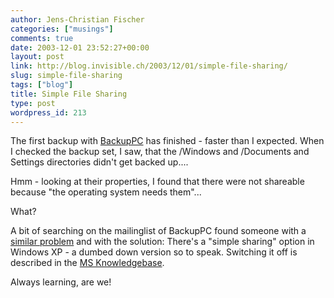 ```yaml
---
author: Jens-Christian Fischer
categories: ["musings"]
comments: true
date: 2003-12-01 23:52:27+00:00
layout: post
link: http://blog.invisible.ch/2003/12/01/simple-file-sharing/
slug: simple-file-sharing
tags: ["blog"]
title: Simple File Sharing
type: post
wordpress_id: 213
---
```


The first backup with [BackupPC](http://backuppc.sourceforge.net) has finished - faster than I expected. When I checked the backup set, I saw, that the /Windows and /Documents and Settings directories didn't get backed up....

Hmm - looking at their properties, I found that there were not shareable because "the operating system needs them"...

What? 

A bit of searching on the mailinglist of BackupPC found someone with a [similar problem](http://sourceforge.net/mailarchive/forum.php?thread_id=2901188&forum_id=503) and with the solution: There's a "simple sharing" option in Windows XP - a dumbed down version so to speak. Switching it off is described in the [MS Knowledgebase](http://support.microsoft.com/?kbid=304040%3E).

Always learning, are we!

